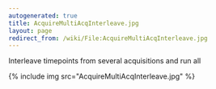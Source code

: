 ```yaml
---
autogenerated: true
title: AcquireMultiAcqInterleave.jpg
layout: page
redirect_from: /wiki/File:AcquireMultiAcqInterleave.jpg
---
```


Interleave timepoints from several acquisitions and run all

{% include img src="AcquireMultiAcqInterleave.jpg" %}
